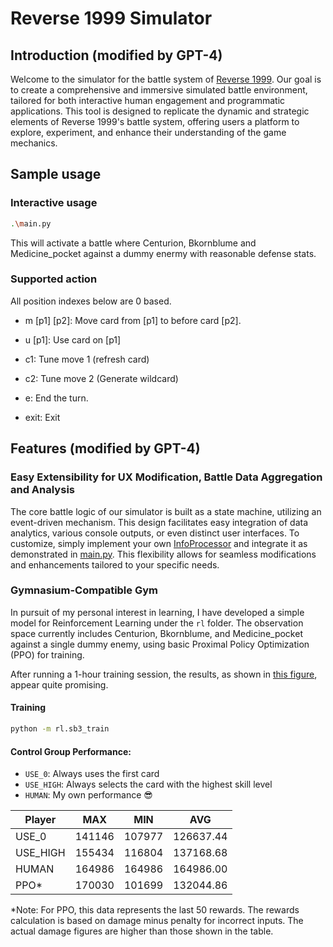 # Reverse 1999 Simulator

## Introduction (modified by GPT-4)

Welcome to the simulator for the battle system of [Reverse 1999](https://re1999.bluepoch.com/). Our goal is to create a comprehensive and immersive simulated battle environment, tailored for both interactive human engagement and programmatic applications. This tool is designed to replicate the dynamic and strategic elements of Reverse 1999's battle system, offering users a platform to explore, experiment, and enhance their understanding of the game mechanics.

## Sample usage

### Interactive usage

```bash
.\main.py
```

This will activate a battle where Centurion, Bkornblume and Medicine_pocket against a dummy enermy with reasonable defense stats.

### Supported action

All position indexes below are 0 based.

- m [p1] [p2]: Move card from [p1] to before card [p2].

- u [p1]: Use card on [p1]

- c1: Tune move 1 (refresh card)

- c2: Tune move 2 (Generate wildcard)

- e: End the turn.

- exit: Exit

## Features (modified by GPT-4)

### Easy Extensibility for UX Modification, Battle Data Aggregation and Analysis

The core battle logic of our simulator is built as a state machine, utilizing an event-driven mechanism. This design facilitates easy integration of data analytics, various console outputs, or even distinct user interfaces. To customize, simply implement your own [InfoProcessor](battle_info/info_processor.py) and integrate it as demonstrated in [main.py](main.py). This flexibility allows for seamless modifications and enhancements tailored to your specific needs.

### Gymnasium-Compatible Gym

In pursuit of my personal interest in learning, I have developed a simple model for Reinforcement Learning under the `rl` folder. The observation space currently includes Centurion, Bkornblume, and Medicine_pocket against a single dummy enemy, using basic Proximal Policy Optimization (PPO) for training.

After running a 1-hour training session, the results, as shown in [this figure](sb3_train_monitor/Figure_1.png), appear quite promising. 

#### Training

```bash
python -m rl.sb3_train
```

#### Control Group Performance:

- `USE_0`: Always uses the first card
- `USE_HIGH`: Always selects the card with the highest skill level
- `HUMAN`: My own performance 😎

| Player   | MAX    | MIN    | AVG      |
|----------|--------|--------|----------|
| USE_0    | 141146 | 107977 | 126637.44|
| USE_HIGH | 155434 | 116804 | 137168.68|
| HUMAN    | 164986 | 164986 | 164986.00|
| PPO*     | 170030 | 101699 | 132044.86|

*Note: For PPO, this data represents the last 50 rewards. The rewards calculation is based on damage minus penalty for incorrect inputs. The actual damage figures are higher than those shown in the table.

